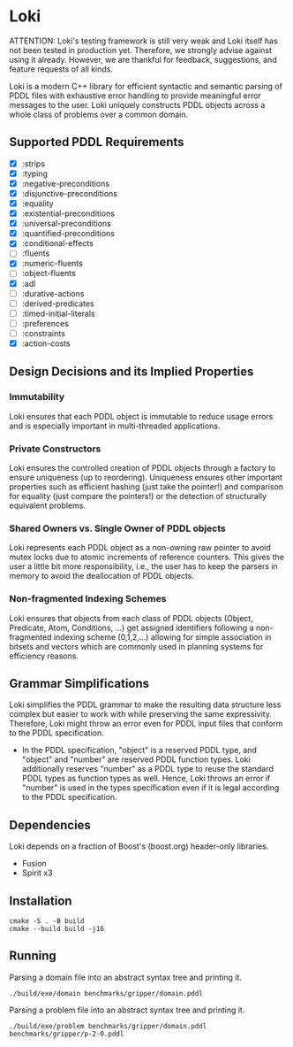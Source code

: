 # Loki

ATTENTION: Loki's testing framework is still very weak and Loki itself has not been tested in production yet. Therefore, we strongly advise against using it already. However, we are thankful for feedback, suggestions, and feature requests of all kinds.

Loki is a modern C++ library for efficient syntactic and semantic parsing of PDDL files with exhaustive error handling to provide meaningful error messages to the user. Loki uniquely constructs PDDL objects across a whole class of problems over a common domain.

## Supported PDDL Requirements

- [x] :strips
- [x] :typing
- [x] :negative-preconditions
- [x] :disjunctive-preconditions
- [x] :equality
- [x] :existential-preconditions
- [x] :universal-preconditions
- [x] :quantified-preconditions
- [x] :conditional-effects
- [ ] :fluents
- [x] :numeric-fluents
- [ ] :object-fluents
- [x] :adl
- [ ] :durative-actions
- [ ] :derived-predicates
- [ ] :timed-initial-literals
- [ ] :preferences
- [ ] :constraints
- [x] :action-costs

## Design Decisions and its Implied Properties

### Immutability

Loki ensures that each PDDL object is immutable to reduce usage errors and is especially important in multi-threaded applications.

### Private Constructors

Loki ensures the controlled creation of PDDL objects through a factory to ensure uniqueness (up to reordering). Uniqueness ensures other important properties such as efficient hashing (just take the pointer!) and comparison for equality (just compare the pointers!) or the detection of structurally equivalent problems.

### Shared Owners vs. Single Owner of PDDL objects

Loki represents each PDDL object as a non-owning raw pointer to avoid mutex locks due to atomic increments of reference counters. This gives the user a little bit more responsibility, i.e., the user has to keep the parsers in memory to avoid the deallocation of PDDL objects.

### Non-fragmented Indexing Schemes

Loki ensures that objects from each class of PDDL objects (Object, Predicate, Atom, Conditions, ...) get assigned identifiers following a non-fragmented indexing scheme (0,1,2,...) allowing for simple association in bitsets and vectors which are commonly used in planning systems for efficiency reasons.

## Grammar Simplifications

Loki simplifies the PDDL grammar to make the resulting data structure less complex but easier to work with while preserving the same expressivity. Therefore, Loki might throw an error even for PDDL input files that conform to the PDDL specification.

- In the PDDL specification, "object" is a reserved PDDL type, and "object" and "number" are reserved PDDL function types. Loki additionally reserves "number" as a PDDL type to reuse the standard PDDL types as function types as well. Hence, Loki throws an error if "number" is used in the types specification even if it is legal according to the PDDL specification.


## Dependencies

Loki depends on a fraction of Boost's (boost.org) header-only libraries.

- Fusion
- Spirit x3


## Installation

```console
cmake -S . -B build
cmake --build build -j16
```


## Running

Parsing a domain file into an abstract syntax tree and printing it.

```console
./build/exe/domain benchmarks/gripper/domain.pddl
```

Parsing a problem file into an abstract syntax tree and printing it.

```console
./build/exe/problem benchmarks/gripper/domain.pddl benchmarks/gripper/p-2-0.pddl
```

